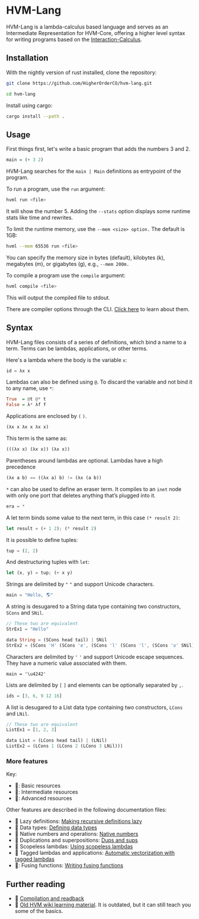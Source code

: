 # HVM-Lang

HVM-Lang is a lambda-calculus based language and serves as an Intermediate Representation for HVM-Core, offering a higher level syntax for writing programs based on the [Interaction-Calculus](https://github.com/VictorTaelin/Interaction-Calculus#interaction-calculus).

## Installation

With the nightly version of rust installed, clone the repository:
```bash
git clone https://github.com/HigherOrderCO/hvm-lang.git

cd hvm-lang
```

Install using cargo:
```bash
cargo install --path .
```

## Usage

First things first, let's write a basic program that adds the numbers 3 and 2.

```hs
main = (+ 3 2)
```

HVM-Lang searches for the `main | Main` definitions as entrypoint of the program.

To run a program, use the `run` argument:
```bash
hvml run <file>
```

It will show the number 5.
Adding the `--stats` option displays some runtime stats like time and rewrites.

To limit the runtime memory, use the `--mem <size> option.` The default is 1GB:
```bash
hvml --mem 65536 run <file>
```
You can specify the memory size in bytes (default), kilobytes (k), megabytes (m), or gigabytes (g), e.g., `--mem 200m.`

To compile a program use the `compile` argument:
```bash
hvml compile <file>
```
This will output the compiled file to stdout.

There are compiler options through the CLI. [Click here](docs/compiler-options.md) to learn about them.

## Syntax

HVM-Lang files consists of a series of definitions, which bind a name to a term. Terms can be lambdas, applications, or other terms.

Here's a lambda where the body is the variable `x`:
```rs
id = λx x
```

Lambdas can also be defined using `@`.
To discard the variable and not bind it to any name, use `*`:
```hs
True  = @t @* t
False = λ* λf f
```

Applications are enclosed by `(` `)`.
```rs
(λx x λx x λx x)
```
This term is the same as:
```rs
(((λx x) (λx x)) (λx x))
```
Parentheses around lambdas are optional. Lambdas have a high precedence

```rust
(λx a b) == ((λx a) b) != (λx (a b))
```

`*` can also be used to define an eraser term.
It compiles to an `inet` node with only one port that deletes anything that’s plugged into it.
```rs
era = *
```

A let term binds some value to the next term, in this case `(* result 2)`:
```rs
let result = (+ 1 2); (* result 2)
```

It is possible to define tuples:
```rs
tup = (2, 2)
```

And destructuring tuples with `let`:
```rs
let (x, y) = tup; (+ x y)
```

Strings are delimited by `"` `"` and support Unicode characters.
```rs
main = "Hello, 🌎"
```
A string is desugared to a String data type containing two constructors, `SCons` and `SNil`.
```rs
// These two are equivalent
StrEx1 = "Hello"

data String = (SCons head tail) | SNil
StrEx2 = (SCons 'H' (SCons 'e', (SCons 'l' (SCons 'l', (SCons 'o' SNil)))))
```

Characters are delimited by `'` `'` and support Unicode escape sequences. They have a numeric value associated with them.
```
main = '\u4242'
```

Lists are delimited by `[` `]` and elements can be optionally separated by `,`.
```rs
ids = [3, 6, 9 12 16]
```
A list is desugared to a List data type containing two constructors, `LCons` and `LNil`.
```rs
// These two are equivalent
ListEx1 = [1, 2, 3]

data List = (LCons head tail) | (LNil)
ListEx2 = (LCons 1 (LCons 2 (LCons 3 LNil)))
```

### More features

Key:
- &#128215;: Basic resources
- &#128217;: Intermediate resources
- &#128213;: Advanced resources

Other features are described in the following documentation files:

- &#128215; Lazy definitions: [Making recursive definitions lazy](docs/lazy-definitions.md)
- &#128215; Data types: [Defining data types](docs/defining-data-types.md)
- &#128215; Native numbers and operations: [Native numbers](docs/native-numbers.md)
- &#128217; Duplications and superpositions: [Dups and sups](docs/dups-and-sups.md)
- &#128217; Scopeless lambdas: [Using scopeless lambdas](docs/using-scopeless-lambdas.md)
- &#128217; Tagged lambdas and applications: [Automatic vectorization with tagged lambdas](docs/automatic-vectorization-with-tagged-lambdas.md)
- &#128213;: Fusing functions: [Writing fusing functions](docs/writing-fusing-functions.md)

## Further reading

- &#128217; [Compilation and readback](docs/compilation-and-readback.md)
- &#128217; [Old HVM wiki learning material](https://github.com/HigherOrderCO/HVM/wiki/HVM-Wiki). It is outdated, but it can still teach you some of the basics.
